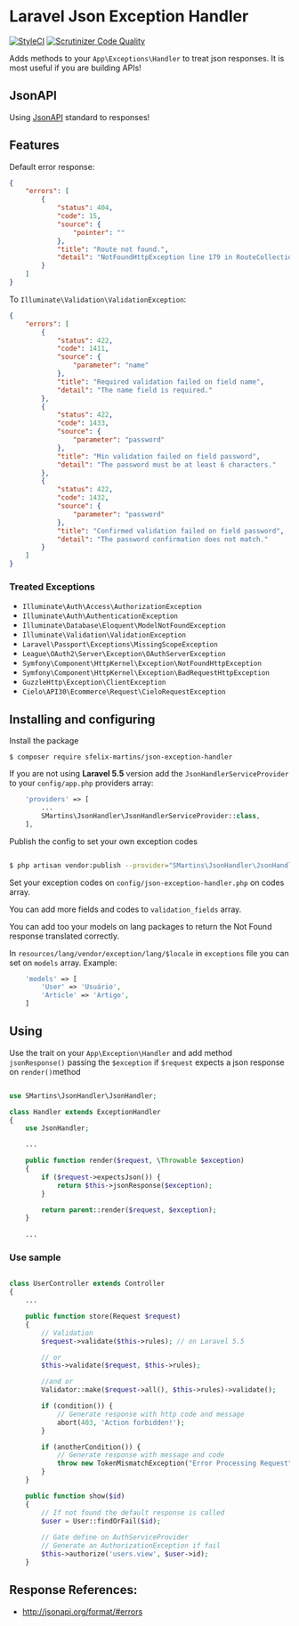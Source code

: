 # Laravel Json Exception Handler

[![StyleCI](https://styleci.io/repos/101529653/shield)](https://styleci.io/repos/101529653)
[![Scrutinizer Code Quality](https://scrutinizer-ci.com/g/sfelix-martins/json-exception-handler/badges/quality-score.png?b=master)](https://scrutinizer-ci.com/g/sfelix-martins/json-exception-handler/?branch=master)

Adds methods to your `App\Exceptions\Handler` to treat json responses.
It is most useful if you are building APIs!

## JsonAPI

Using [JsonAPI](http://jsonapi.org) standard to  responses!

## Features

Default error response:

```json
{
    "errors": [
        {
            "status": 404,
            "code": 15,
            "source": {
                "pointer": ""
            },
            "title": "Route not found.",
            "detail": "NotFoundHttpException line 179 in RouteCollection.php"
        }
    ]
}
```

To `Illuminate\Validation\ValidationException`:

```json
{
    "errors": [
        {
            "status": 422,
            "code": 1411,
            "source": {
                "parameter": "name"
            },
            "title": "Required validation failed on field name",
            "detail": "The name field is required."
        },
        {
            "status": 422,
            "code": 1433,
            "source": {
                "parameter": "password"
            },
            "title": "Min validation failed on field password",
            "detail": "The password must be at least 6 characters."
        },
        {
            "status": 422,
            "code": 1432,
            "source": {
                "parameter": "password"
            },
            "title": "Confirmed validation failed on field password",
            "detail": "The password confirmation does not match."
        }
    ]
}
```

### Treated Exceptions

- `Illuminate\Auth\Access\AuthorizationException`
- `Illuminate\Auth\AuthenticationException`
- `Illuminate\Database\Eloquent\ModelNotFoundException`
- `Illuminate\Validation\ValidationException`
- `Laravel\Passport\Exceptions\MissingScopeException`
- `League\OAuth2\Server\Exception\OAuthServerException`
- `Symfony\Component\HttpKernel\Exception\NotFoundHttpException`
- `Symfony\Component\HttpKernel\Exception\BadRequestHttpException`
- `GuzzleHttp\Exception\ClientException`
- `Cielo\API30\Ecommerce\Request\CieloRequestException`

## Installing and configuring

Install the package 

```console
$ composer require sfelix-martins/json-exception-handler
```

If you are not using **Laravel 5.5** version add the `JsonHandlerServiceProvider` to your `config/app.php` providers array:

```php
    'providers' => [
        ...
        SMartins\JsonHandler\JsonHandlerServiceProvider::class,
    ],
```

Publish the config to set your own exception codes

```sh

$ php artisan vendor:publish --provider="SMartins\JsonHandler\JsonHandlerServiceProvider"
```

Set your exception codes on `config/json-exception-handler.php` on codes array.

You can add more fields and codes to `validation_fields` array.

You can add too your models on lang packages to return the Not Found response translated correctly.

In `resources/lang/vendor/exception/lang/$locale` in `exceptions` file you can set on `models` array. Example:

```php
    'models' => [
        'User' => 'Usuário',
        'Article' => 'Artigo',
    ]
```

## Using

Use the trait on your `App\Exception\Handler` and add method `jsonResponse()` 
passing the `$exception` if `$request` expects a json response on `render()`method

```php

use SMartins\JsonHandler\JsonHandler;

class Handler extends ExceptionHandler
{
    use JsonHandler;

    ...

    public function render($request, \Throwable $exception)
    {   
        if ($request->expectsJson()) {
            return $this->jsonResponse($exception);
        }

        return parent::render($request, $exception);
    }
    
    ...
```

### Use sample

```php

class UserController extends Controller
{
    ...

    public function store(Request $request)
    {
        // Validation
        $request->validate($this->rules); // on Laravel 5.5

        // or
        $this->validate($request, $this->rules);

        //and or
        Validator::make($request->all(), $this->rules)->validate();

        if (condition()) {
            // Generate response with http code and message
            abort(403, 'Action forbidden!');
        }

        if (anotherCondition()) {
            // Generate response with message and code
            throw new TokenMismatchException("Error Processing Request", 10);
        }
    }

    public function show($id)
    {
        // If not found the default response is called
        $user = User::findOrFail($id);
        
        // Gate define on AuthServiceProvider
        // Generate an AuthorizationException if fail
        $this->authorize('users.view', $user->id);
    }

```

## Response References:

- http://jsonapi.org/format/#errors
